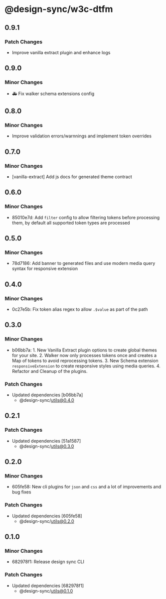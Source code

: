 # @design-sync/w3c-dtfm

## 0.9.1

### Patch Changes

- Improve vanilla extract plugin and enhance logs

## 0.9.0

### Minor Changes

- :ambulance: Fix walker schema extensions config

## 0.8.0

### Minor Changes

- Improve validation errors/warnnings and implement token overrides

## 0.7.0

### Minor Changes

- [vanilla-extract] Add js docs for generated theme contract

## 0.6.0

### Minor Changes

- 85010e7d: Add `filter` config to allow filtering tokens before processing them, by default all supported token types are processed

## 0.5.0

### Minor Changes

- 78d7186: Add banner to generated files and use modern media query syntax for responsive extension

## 0.4.0

### Minor Changes

- 0c27e5b: Fix token alias regex to allow `.$value` as part of the path

## 0.3.0

### Minor Changes

- b06bb7a: 1. New Vanilla Extract plugin options to create global themes for your site. 2. Walker now only processes tokens once and creates a Map of tokens to avoid reprocessing tokens. 3. New Schema extension `responsiveExtension` to create responsive styles using media queries. 4. Refactor and Cleanup of the plugins.

### Patch Changes

- Updated dependencies [b06bb7a]
  - @design-sync/utils@0.4.0

## 0.2.1

### Patch Changes

- Updated dependencies [51a1587]
  - @design-sync/utils@0.3.0

## 0.2.0

### Minor Changes

- 605fe58: New cli plugins for `json` and `css` and a lot of improvements and bug fixes

### Patch Changes

- Updated dependencies [605fe58]
  - @design-sync/utils@0.2.0

## 0.1.0

### Minor Changes

- 682978f1: Release design sync CLI

### Patch Changes

- Updated dependencies [682978f1]
  - @design-sync/utils@0.1.0
